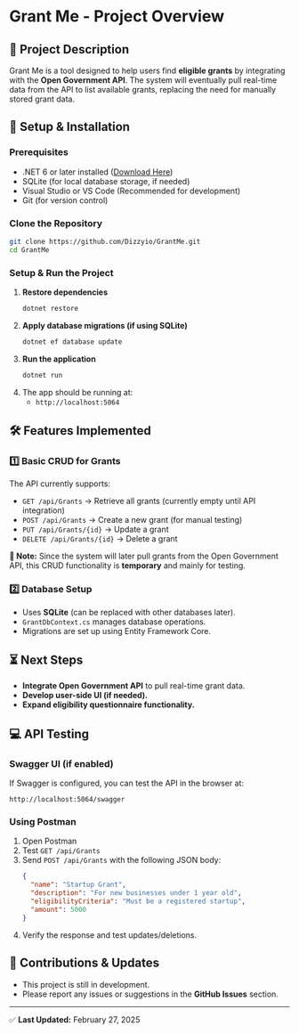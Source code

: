 # Grant Me - Project Overview

## 📌 Project Description
Grant Me is a tool designed to help users find **eligible grants** by integrating with the **Open Government API**. The system will eventually pull real-time data from the API to list available grants, replacing the need for manually stored grant data.

## 🚀 Setup & Installation
### **Prerequisites**
- .NET 6 or later installed ([Download Here](https://dotnet.microsoft.com/en-us/download))
- SQLite (for local database storage, if needed)
- Visual Studio or VS Code (Recommended for development)
- Git (for version control)

### **Clone the Repository**
```sh
git clone https://github.com/Dizzyio/GrantMe.git
cd GrantMe
```

### **Setup & Run the Project**
1. **Restore dependencies**
   ```sh
   dotnet restore
   ```
2. **Apply database migrations (if using SQLite)**
   ```sh
   dotnet ef database update
   ```
3. **Run the application**
   ```sh
   dotnet run
   ```
4. The app should be running at:
   - `http://localhost:5064`

## 🛠 Features Implemented
### **1️⃣ Basic CRUD for Grants**
The API currently supports:
- `GET /api/Grants` → Retrieve all grants (currently empty until API integration)
- `POST /api/Grants` → Create a new grant (for manual testing)
- `PUT /api/Grants/{id}` → Update a grant
- `DELETE /api/Grants/{id}` → Delete a grant

**📌 Note:** Since the system will later pull grants from the Open Government API, this CRUD functionality is **temporary** and mainly for testing.

### **2️⃣ Database Setup**
- Uses **SQLite** (can be replaced with other databases later).
- `GrantDbContext.cs` manages database operations.
- Migrations are set up using Entity Framework Core.

## ⏳ Next Steps
- **Integrate Open Government API** to pull real-time grant data.
- **Develop user-side UI (if needed).**
- **Expand eligibility questionnaire functionality.**

## 💻 API Testing
### **Swagger UI** (if enabled)
If Swagger is configured, you can test the API in the browser at:
```
http://localhost:5064/swagger
```

### **Using Postman**
1. Open Postman
2. Test `GET /api/Grants`
3. Send `POST /api/Grants` with the following JSON body:
   ```json
   {
     "name": "Startup Grant",
     "description": "For new businesses under 1 year old",
     "eligibilityCriteria": "Must be a registered startup",
     "amount": 5000
   }
   ```
4. Verify the response and test updates/deletions.

## 🔗 Contributions & Updates
- This project is still in development.
- Please report any issues or suggestions in the **GitHub Issues** section.

---

✅ **Last Updated:** February 27, 2025


